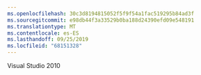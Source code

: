 ```yaml
---
ms.openlocfilehash: 30c3d8194815052f5f9f54a1fac519295b84ad3f
ms.sourcegitcommit: e98db44f3a33529b0ba188d24390efd09e548191
ms.translationtype: MT
ms.contentlocale: es-ES
ms.lasthandoff: 09/25/2019
ms.locfileid: "68151328"
---
```

Visual Studio 2010